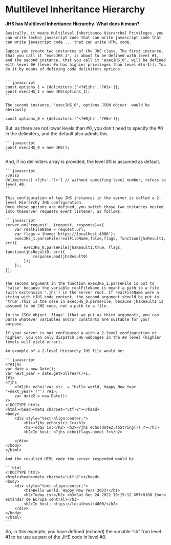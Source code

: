 # Multilevel Inheritance Hierarchy

**JHS has Multilevel Inheritance Hierarchy. What does it mean?**

    Basically, it means Multilevel Inheritance Hierarchal Privileges. you can write (echo) javascript code that can write javascript code that can write javascript code ... that can write HTML code. 

    Supose you create two instances of the JHS class. The first instance, that you call it 'execJHS_1', is about to be defined with level #1, and the second instance, that you call it 'execJHS_0', will be defined with level 0# [level #n has highier privileges than level #(n-1)]. You do it by means of defining code delimiters options:


    ```javascript
    const options_1 = {delimiters:['<?#1jhs','?#1>']};
    const execJHS_1 = new JHS(options_1);
    ```

    The second instance, 'execJHS_0', options JSON object  would be  obviously

    const options_0 = {delimiters:['<?#0jhs','?#0>']};

But, as there are not lower levels than #0, you don't need to specify the #0 in the delimiters, and the default also admits this

    ```javascript
    const execJHS_0 = new JHS();
    ```

And, if no delimiters array is provided, the level #0 is assumed as default.

    ```javascript
    //Also
    delimiters:['<?jhs','?>'] // without specifing level number, refers to level #0.
    ```

    This configuration of two JHS instances in the server is called a 2-level Hierarchy JHS configuration.
    Once these options are defined, you switch those two instances nested into theserver requests event listener, as follows:

    ```javascript
    server.on('request', (request, response)=>{
        var realFileName = request.url;
        var flags = {home:'https://localhost:4000'};
        execJHS_1.parseFile(realFileName,false,flags, function(jhsResult1, err){  
            execJHS_0.parseFile(jhsResult1,true, flags, function(jhsResult0, err){
                response.end(jhsResult0)
            }); 
        }); 
    });
    ```

    The secomd argument in the function execJHS_1.parseFile is put to 'false' because the variable realFileName is meant a path to a file (with exctension '.jhs') in the server root. If realFileName were a string with tJHS code content, the second argument should be put to 'true'.This is the case in execJHS_0.parseFile, because jhsResult1 is assumed to be JHS code, not a path to a file.

    In the JSON object 'flags' (that we put as third argument), you can parse whatever variables and/or constants are suitable for your purpose.

    If your server is not configured a with a 2-level configuration or highier, you can only dispatch JHS webpages in the #0 level (highier levels will yield error).

    An example of a 2-level Hierarchy JHS file would be:

    ```javascript
    <?#1jhs 
    var date = new Date();
    var next_year = date.getFullYear()+1;
    ?#1>
    <?jhs 
        <?#1jhs echo('var str  = "Hello world, Happy New Year '+next_year+'!"') ?#1>;
        var date2 = new Date();
    ?>
    <!DOCTYPE html> 
    <html><head><meta charset="utf-8"></head>
    <body>
        <div style="text-align:center;">
            <h1><?jhs echo(str) ?></h1>
            <h2>Today is:</h2> <h3><?jhs echo(date2.toString()) ?></h3>
            <h2>In host: <?jhs echo(flags.home) ?></h2>
        
        </div>
    </body>
    </html>
    ```
    And the resulted HTML code the server responded would be

    ```html
    <!DOCTYPE html> 
    <html><head><meta charset="utf-8"></head>
    <body>
        <div style="text-align:center;">
            <h1>Hello world, Happy New Year 2023!</h1>
            <h2>Today is:</h2> <h3>Sat Dec 24 2022 19:15:12 GMT+0100 (hora estándar de Europa central)</h3>
            <h2>In host: https://localhost:4000/</h2>
        </div>
    </body>
    </html>
    ```

So, in this example, you have defined (echoed) the variable 'str' fron level #1 to be use as part of the JHS code in level #0.
